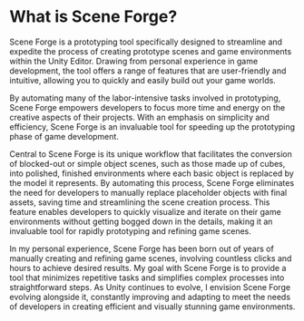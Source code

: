 ﻿

# What is Scene Forge?
Scene Forge is a prototyping tool specifically designed to streamline and expedite the process of creating prototype scenes and game environments within the Unity Editor. Drawing from personal experience in game development, the tool offers a range of features that are user-friendly and intuitive, allowing you to quickly and easily build out your game worlds.

By automating many of the labor-intensive tasks involved in prototyping, Scene Forge empowers developers to focus more time and energy on the creative aspects of their projects. With an emphasis on simplicity and efficiency, Scene Forge is an invaluable tool for speeding up the prototyping phase of game development. 

Central to Scene Forge is its unique workflow that facilitates the conversion of blocked-out or simple object scenes, such as those made up of cubes, into polished, finished environments where each basic object is replaced by the model it represents. By automating this process, Scene Forge eliminates the need for developers to manually replace placeholder objects with final assets, saving time and streamlining the scene creation process. This feature enables developers to quickly visualize and iterate on their game environments without getting bogged down in the details, making it an invaluable tool for rapidly prototyping and refining game scenes.

In my personal experience, Scene Forge has been born out of years of manually creating and refining game scenes, involving countless clicks and hours to achieve desired results. My goal with Scene Forge is to provide a tool that minimizes repetitive tasks and simplifies complex processes into straightforward steps. As Unity continues to evolve, I envision Scene Forge evolving alongside it, constantly improving and adapting to meet the needs of developers in creating efficient and visually stunning game environments.
